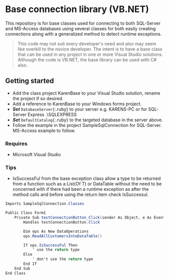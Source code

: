 # Base connection library (VB.NET)

This repository is for base classes used for connecting to both SQL-Server and MS-Access databases using several classes for both easily creating connections along with a generalized method to detect runtime exceptions.

> This code may not suit every developer's need and also may seem like overkill to the novice developer. The intent is to have a base class that can be used in any project in one or more Visual Studio solutions. Although the code is VB.NET, the base library can be used with C# also.

## Getting started
- Add the class project KarenBase to your Visual Studio solution, rename the project if so desired.
- Add a reference to KarenBase to your Windows forms project.
- ***Set*** `DatabaseServer`{:.ruby} to your server e.g. KARENS-PC or for SQL-Server Express .\SQLEXPRESS
- ***Set*** `DefaultCatalog`{:.ruby} to the targeted database in the server above.
- Follow the example in the project SampleSqlConnection for SQL-Server. MS-Access example to follow.

### Requires
- Microsoft Visual Studio

### Tips
- IsSuccessFul from the base exception class allow a type to be returned from a function such as a List(Of T) or DataTable without the need to be concerned with if there had been a runtime exception as after the method calls and before using the return item check IsSuccessul.

```csharp
Imports SampleSqlConnection.Classes

Public Class Form1
    Private Sub testConnectionButton_Click(sender As Object, e As EventArgs) _
        Handles testConnectionButton.Click

        Dim ops As New DataOperations
        ops.ReadAllCustomersIntoDataTable()

        If ops.IsSuccessFul Then
            ' use the return type
        Else
            ' don't use the return type
        End If
    End Sub
End Class
```




